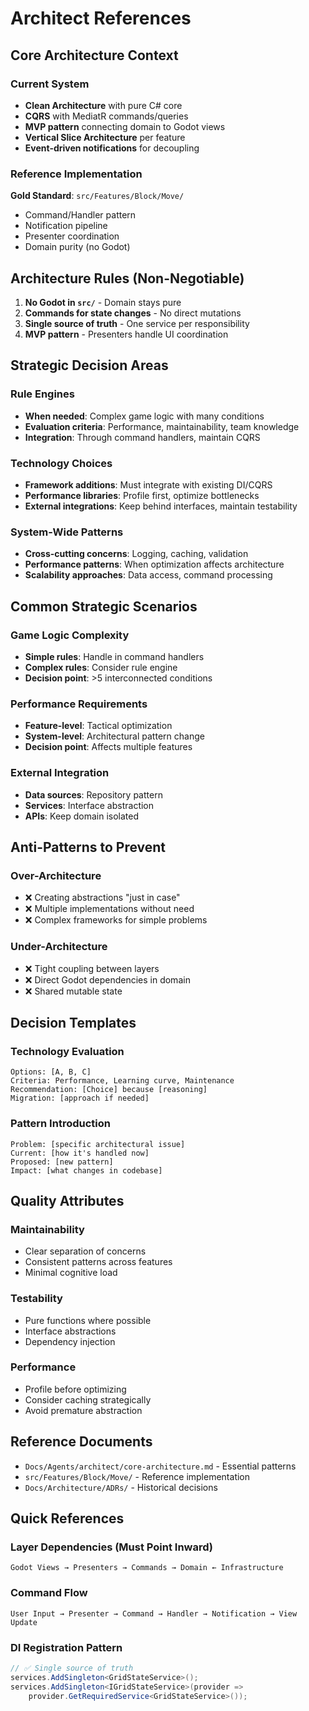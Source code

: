 # Architect References

## Core Architecture Context

### Current System
- **Clean Architecture** with pure C# core
- **CQRS** with MediatR commands/queries
- **MVP pattern** connecting domain to Godot views
- **Vertical Slice Architecture** per feature
- **Event-driven notifications** for decoupling

### Reference Implementation
**Gold Standard**: `src/Features/Block/Move/`
- Command/Handler pattern
- Notification pipeline
- Presenter coordination
- Domain purity (no Godot)

## Architecture Rules (Non-Negotiable)

1. **No Godot in `src/`** - Domain stays pure
2. **Commands for state changes** - No direct mutations
3. **Single source of truth** - One service per responsibility
4. **MVP pattern** - Presenters handle UI coordination

## Strategic Decision Areas

### Rule Engines
- **When needed**: Complex game logic with many conditions
- **Evaluation criteria**: Performance, maintainability, team knowledge
- **Integration**: Through command handlers, maintain CQRS

### Technology Choices
- **Framework additions**: Must integrate with existing DI/CQRS
- **Performance libraries**: Profile first, optimize bottlenecks
- **External integrations**: Keep behind interfaces, maintain testability

### System-Wide Patterns
- **Cross-cutting concerns**: Logging, caching, validation
- **Performance patterns**: When optimization affects architecture
- **Scalability approaches**: Data access, command processing

## Common Strategic Scenarios

### Game Logic Complexity
- **Simple rules**: Handle in command handlers
- **Complex rules**: Consider rule engine
- **Decision point**: >5 interconnected conditions

### Performance Requirements
- **Feature-level**: Tactical optimization
- **System-level**: Architectural pattern change
- **Decision point**: Affects multiple features

### External Integration
- **Data sources**: Repository pattern
- **Services**: Interface abstraction
- **APIs**: Keep domain isolated

## Anti-Patterns to Prevent

### Over-Architecture
- ❌ Creating abstractions "just in case"
- ❌ Multiple implementations without need
- ❌ Complex frameworks for simple problems

### Under-Architecture  
- ❌ Tight coupling between layers
- ❌ Direct Godot dependencies in domain
- ❌ Shared mutable state

## Decision Templates

### Technology Evaluation
```
Options: [A, B, C]
Criteria: Performance, Learning curve, Maintenance
Recommendation: [Choice] because [reasoning]
Migration: [approach if needed]
```

### Pattern Introduction
```
Problem: [specific architectural issue]
Current: [how it's handled now]
Proposed: [new pattern]
Impact: [what changes in codebase]
```

## Quality Attributes

### Maintainability
- Clear separation of concerns
- Consistent patterns across features
- Minimal cognitive load

### Testability
- Pure functions where possible
- Interface abstractions
- Dependency injection

### Performance
- Profile before optimizing
- Consider caching strategically
- Avoid premature abstraction

## Reference Documents

- `Docs/Agents/architect/core-architecture.md` - Essential patterns
- `src/Features/Block/Move/` - Reference implementation
- `Docs/Architecture/ADRs/` - Historical decisions

## Quick References

### Layer Dependencies (Must Point Inward)
```
Godot Views → Presenters → Commands → Domain ← Infrastructure
```

### Command Flow
```
User Input → Presenter → Command → Handler → Notification → View Update
```

### DI Registration Pattern
```csharp
// ✅ Single source of truth
services.AddSingleton<GridStateService>();
services.AddSingleton<IGridStateService>(provider => 
    provider.GetRequiredService<GridStateService>());
```